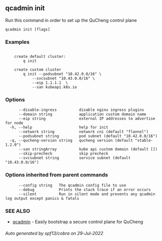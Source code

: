 ## qcadmin init

Run this command in order to set up the QuCheng control plane

```
qcadmin init [flags]
```

### Examples

```

	create default cluster:
		q init

	create custom cluster
		q init --podsubnet "10.42.0.0/16" \
 			--svcsubnet "10.43.0.0/16" \
			--eip 1.1.1.1  \
			--san kubeapi.k8s.io

```

### Options

```
      --disable-ingress          disable nginx ingress plugins
      --domain string            application custom domain name
      --eip string               external IP addresses to advertise for node
  -h, --help                     help for init
      --network string           network cni (default "flannel")
      --podsubnet string         pod subnet (default "10.42.0.0/16")
  -q, --qucheng-version string   qucheng version (default "stable-1.2.0")
      --san stringArray          kube api custom domain (default [])
      --skip-precheck            skip precheck
      --svcsubnet string         service subnet (default "10.43.0.0/16")
```

### Options inherited from parent commands

```
      --config string   The qcadmin config file to use
      --debug           Prints the stack trace if an error occurs
      --silent          Run in silent mode and prevents any qcadmin log output except panics & fatals
```

### SEE ALSO

* [qcadmin](qcadmin.md)	 - Easily bootstrap a secure control plane for QuCheng

###### Auto generated by spf13/cobra on 29-Jul-2022
